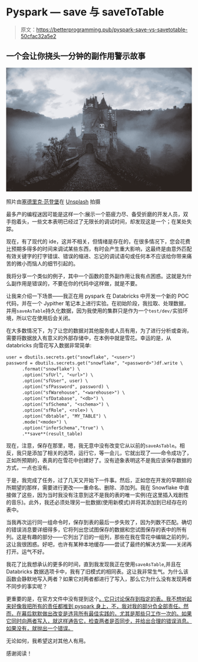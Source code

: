 # Pyspark — save 与 saveToTable

> 原文：<https://betterprogramming.pub/pyspark-save-vs-savetotable-50cfac32a5e2>

## 一个会让你挠头一分钟的副作用警示故事

![](img/b649537fc261840b44e71e89291a91dd.png)

照片由[塞德里克·范登堡](https://unsplash.com/@cedericvandenberghe?utm_source=medium&utm_medium=referral)在 [Unsplash](https://unsplash.com?utm_source=medium&utm_medium=referral) 拍摄

最多产的编程迷因可能是这样一个:展示一个筋疲力尽、备受折磨的开发人员，双手抱着头，一些文本表明已经过了无限长的调试时间，却发现这是一个；在某处失踪。

现在，有了现代的 ide，这并不相关，但情绪是存在的，在很多情况下，您会花费比预期多得多的时间来调试某些东西，有时会产生重大影响，这最终是由意外匹配有效关键字的打字错误、错误的缩进、忘记的调试语句或任何本不应该给你带来痛苦的微小而恼人的细节引起的。

我将分享一个类似的例子，其中一个函数的意外副作用让我有点困惑。这就是为什么副作用是错误的，不要在你的代码中这样做，就是不要。

让我来介绍一下场景——我正在用 pyspark 在 Databricks 中开发一个新的 POC 代码，并在一个 Jypither 笔记本上进行实验。在初始阶段，我拉取、处理数据，并用`saveAsTable`持久化数据，因为我使用的集群只是作为一个`test/dev/`实验环境，所以它在使用后会关闭。

在大多数情况下，为了让您的数据对其他服务或人员有用，为了进行分析或查询，需要将数据放入有意义的外部存储中，在本例中就是雪花。幸运的是，从 databricks 向雪花写入数据非常简单:

```
user = dbutils.secrets.get("snowflake", "<user>")
password = dbutils.secrets.get("snowflake", "<password>")df.write \
      .format("snowflake") \
      .option("sfUrl", "<url>") \
      .option("sfUser", user) \
      .option("sfPassword", password) \
      .option("sfWarehouse", "<warehouse>") \
      .option("sfDatabase", "<db>") \
      .option("sfSchema", "<schema>") \
      .option("sfRole", <role>) \
      .option("dbtable", "MY_TABLE") \
      .mode("<mode>") \
      .option("inferSchema","true") \
      .**save**(result_table)
```

现在，注意，保存在那里，嗯，我无意中没有改变它从以前的`saveAsTable`。相反，我只是添加了相关的选项，运行它，等一会儿，它就出现了——命令成功了，正如所预期的，表真的在雪花中创建好了。没有迹象表明这不是我应该保存数据的方式，一点也没有。

于是，我完成了任务，过了几天又开始下一件事。然后，正如您在开发的早期阶段所期望的那样，需要进行更改——重命名、删除、添加列。我在 Snowflake 中直接做了这些，因为当时我没有注意到这不是我的表的唯一实例(在这里插入戏剧性的音乐)。此外，我还必须处理另一批数据(使用新模式)并将其添加到已经存在的表中。

当我再次运行同一组命令时，保存到表的最后一步失败了，因为列数不匹配。确切的错误消息要详细得多，它将列出您试图保存的数据和您试图保存的表中的所有列。这是有趣的部分——它列出了旧的一组列，那些在我在雪花中编辑之前的列，这让我很困惑。好吧，也许有某种本地缓存——尝试了最终的解决方案——关闭再打开。运气不好。

我花了比我想承认的更多的时间，直到我发现我正在使用`saveAsTable`,并且在 Databricks 数据选项卡中，我有了旧模式的相同表。这让我非常生气。为什么该函数会静默地写入两者？如果它对两者都进行了写入，那么它为什么没有发现两者不同步的事实呢？

更重要的是，在官方文件中没有提到这个[。它只讨论保存到指定的表。我不想听起来好像我把所有的责任都推到 pyspark 身上，不，我对我的部分负全部责任。然而，在幕后默默做出改变是违背所有最佳实践的，尤其是那些只工作一次的。如果它同时向两者写入，就这样通告它，检查两者是否同步，并给出合理的错误消息。如果没有，就抛出一个错误。](https://spark.apache.org/docs/3.1.1/api/python/reference/api/pyspark.sql.DataFrameWriter.saveAsTable.html)

无论如何，我希望这对其他人有用。

感谢阅读！